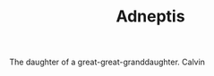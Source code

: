 ---
title: Adneptis
letter: A
permalink: "/definitions/bld-adneptis.html"
body: The daughter of a great-great-granddaughter. Calvin
published_at: '2018-07-07'
source: Black's Law Dictionary 2nd Ed (1910)
layout: post
---